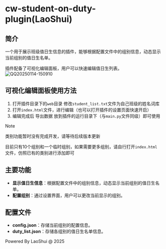 # cw-student-on-duty-plugin(LaoShui)

## 简介
一个用于展示班级值日生信息的插件，能够根据配置文件中的组别信息，动态显示当前组别的值日生名单。

插件配备了可视化编辑面板，用户可以快速编辑值日生列表。
![QQ20250114-150910](https://github.com/user-attachments/assets/2abedd0e-3ec9-48e4-be68-0f022950cd31)

## 可视化编辑面板使用方法
1. 打开插件目录下的`web`目录 修改`student_list.txt`文件为自己班级的姓名词库
2. 打开`index.html`文件，进行编辑（也可以打开插件的设置页面快速开启）
3. 编辑完成后 导出数据 放到插件的运行目录下（与`main.py`文件同级）即可使用
> [!NOTE]
> 类别功能暂时没有完成开发，请等待后续版本更新
> 
> 目前只有10个组别和一个临时组别，如果需要更多组别，请自行打开`index.html`文件，仿照已有的类别进行添加即可

## 主要功能
- **显示值日生信息**：根据配置文件中的组别信息，动态显示当前组别的值日生名单。
- **配置组别**：通过设置界面，用户可以更改当前显示的组别。

## 配置文件
- **config.json**：存储当前组别的配置信息。
- **duty_list.json**：存储各组别的值日生名单信息。

Powered By LaoShui @ 2025
